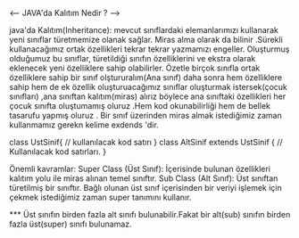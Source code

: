 <-- JAVA'da Kalıtım Nedir ?  -->

java'da Kalıtım(Inheritance): mevcut sınıflardaki elemanlarımızı kullanarak yeni sınıflar türetmemize olanak sağlar.
Miras alma olarak da bilinir .Sürekli kullanacağımız ortak özellikleri tekrar tekrar yazmamızı engeller.
Oluşturmuş olduğumuz bu sınıflar, türetildiği sınıfın özelliklerini ve ekstra olarak eklenecek yeni özelliklere sahip
olabilirler.
Özetle birçok sınıfla ortak özelliklere sahip bir sınıf olştururalım(Ana sınıf) daha sonra hem özelliklere
sahip hem de ek özellik oluşturuacağımız sınıflar oluşturmak istersek(çocuk sınıfları) ,ana sınıftan kalıtım(miras)
alırız böylece ana sınıftaki özellikleri her çocuk sınıfta oluştumamış oluruz .Hem kod okunabilirliği hem de bellek tasarufu
yapmış oluruz .
Bir sınıf üzerinden miras almak istediğimiz zaman kullanmamız gerekn kelime exdends 'dir.

class UstSinif{
    // kullanılacak kod satırı
}
class AltSinif extends UstSinif {
    // Kullanılacak kod satırları.
}

Önemli kavramlar:
Super Class (Üst Sınıf): İçerisinde bulunan özellikleri kalıtım yolu ile miras alınan temel sınıftır.
Sub Class (Alt Sınıf): Üst sınıftan türetilmiş bir sınıftır. Bağlı olunan üst sınıf içerisinden bir veriyi işlemek için
çekmek istediğimiz zaman super tanımını kullanır.

*** Üst sınıfın birden fazla alt sınıfı bulunabilir.Fakat bir alt(sub) sınıfın birden fazla üst(super) sınıfı bulunamaz.


